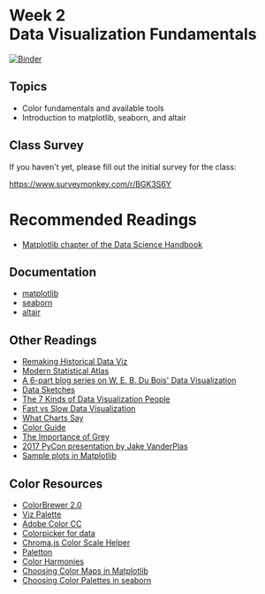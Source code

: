 # Week 2<br>Data Visualization Fundamentals

[![Binder](https://mybinder.org/badge_logo.svg)](https://mybinder.org/v2/gh/MUSA-620-Fall-2019/week-2/master?filepath=lecture-2.ipynb)

## Topics

- Color fundamentals and available tools
- Introduction to matplotlib, seaborn, and altair

## Class Survey

If you haven't yet, please fill out the initial survey for the class:

https://www.surveymonkey.com/r/BGK3S6Y

# Recommended Readings

- [Matplotlib chapter of the Data Science Handbook](https://jakevdp.github.io/PythonDataScienceHandbook/04.00-introduction-to-matplotlib.html)

## Documentation

- [matplotlib](https://matplotlib.org/)
- [seaborn](https://seaborn.pydata.org/)
- [altair](https://altair-viz.github.io/)

## Other Readings

- [Remaking Historical Data Viz](https://towardsdatascience.com/how-to-remake-historical-data-visualization-and-why-you-should-c25874fc4804)
- [Modern Statistical Atlas](http://projects.flowingdata.com/atlas/)
- [A 6-part blog series on W. E. B. Du Bois' Data Visualization](https://towardsdatascience.com/w-e-b-du-bois-staggering-data-visualizations-are-as-powerful-today-as-they-were-in-1900-64752c472ae4)
- [Data Sketches](http://www.datasketch.es/)
- [The 7 Kinds of Data Visualization People](https://medium.com/visualizing-the-field/the-7-kinds-of-data-visualization-people-9964e80443a7)
- [Fast vs Slow Data Visualization](https://medium.com/@Elijah_Meeks/data-visualization-fast-and-slow-d2653d4850b0)
- [What Charts Say](https://medium.com/@Elijah_Meeks/what-charts-say-6e31cbba2047)
- [Color Guide](https://blog.datawrapper.de/colorguide/)
- [The Importance of Grey](http://www.visualisingdata.com/2015/01/make-grey-best-friend/)
- [2017 PyCon presentation by Jake VanderPlas](https://www.youtube.com/watch?v=FytuB8nFHPQ)
- [Sample plots in Matplotlib](https://matplotlib.org/tutorials/introductory/sample_plots.html)

## Color Resources

- [ColorBrewer 2.0](http://colorbrewer2.org/)
- [Viz Palette](https://projects.susielu.com/viz-palette)
- [Adobe Color CC](https://color.adobe.com/explore)
- [Colorpicker for data](http://tristen.ca/hcl-picker)
- [Chroma.js Color Scale Helper](https://gka.github.io/palettes/)
- [Paletton](http://paletton.com/)
- [Color Harmonies](http://www.tigercolor.com/color-lab/color-theory/color-harmonies.htm)
- [Choosing Color Maps in Matplotlib](https://matplotlib.org/tutorials/colors/colormaps.html)
- [Choosing Color Palettes in seaborn](https://seaborn.pydata.org/tutorial/color_palettes.html)
